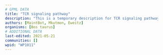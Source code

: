 ```yaml
---
# GPML DATA
title: "TCR signaling pathway"
description: "This is a temporary description for TCR signaling pathway"
authors: [MaintBot, Mkutmon, Eweitz]
organisms: [Bos taurus]
# ADDITIONAL DATA
last-edited: 2021-05-21
communities: []
wpid: "WP1011"
---
```

